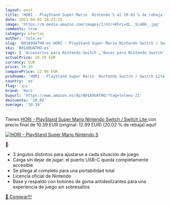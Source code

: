 ```yaml
---
layout: post
title: 'HORI - PlayStand Super Mario  Nintendo S al 20.02 % de rebaja'
date: 2021-04-02 18:23:25
image: 'https://m.media-amazon.com/images/I/41r+KhrLvdL._SL400_.jpg'
comments: true
category: ofertas
author: 'tole.es'
slug: 'B01A9UATHO-es HORI - PlayStand Super Mario Nintendo Switch / Switch Lite'
sku: 'B01A9UATHO-es'
tags: [ 'Accesorios para Nintendo Switch','Bases para Nintendo Switch','Hardware y juegos para Nintendo Switch','Soportes, abrazaderas y bases para Nintendo Switch','Videojuegos','hori','nintendo', ]
actualPrice: 10.39 EUR
currency: EUR
price: 10.39
comparePrice: 12.99 EUR
prodname: 'HORI - PlayStand Super Mario  Nintendo Switch / Switch Lite '
country: 'es'
flag: '🇪🇸'
brand: 'Hori'
buyurl: 'https://www.amazon.es/dp/B01A9UATHO/?tag=tolees-21'
descuento: '20.02'
average: '10.39'
---
```


Tienes [HORI - PlayStand Super Mario  Nintendo Switch / Switch Lite ](https://www.amazon.es/dp/B01A9UATHO/?tag=tolees-21) con precio final de  10.39 EUR (original: 12.99 EUR) (20.02 %  de rebaja) aqui!

[![HORI - PlayStand Super Mario  Nintendo S](https://m.media-amazon.com/images/I/41r+KhrLvdL._SL400_.jpg)](https://www.amazon.es/dp/B01A9UATHO/?tag=tolees-21)

🔎:

- 3 ángulos distintos para ajustarse a cada situación de juego
- Carga sin dejar de jugar: el puerto USB-C queda completamente accesible
- Se pliega al completo para una portabilidad total
- Licencia oficial de Nintendo
- Base y respaldo con botones de goma antideslizantes para una experiencia de juego sin sobresaltos

[🛒 Comprar!!!](https://www.amazon.es/dp/B01A9UATHO/?tag=tolees-21)
